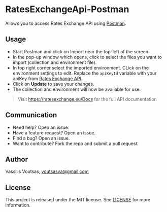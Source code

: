 # RatesExchangeApi-Postman
Allows you to access Rates Exchange API using [Postman](https://www.getpostman.com/).

## Usage
- Start Postman and click on Import near the top-left of the screen.
- In the pop-up window which opens, click to select the files you want to import (collection and environment file). 
- In top right corner select the imported environment. CLick on the environment settings to edit. Replace the `apiKeyId` variable with your apiKey from [Rates Exchange API](https://ratesexchange.eu/).
- Click on **Update** to save your changes.
- The collection and environment will now be available for use.

> Visit https://ratesexchange.eu/Docs for the full API documentation

## Communication

- Need help? Open an issue.
- Have a feature request? Open an issue.
- Find a bug? Open an issue.
- Want to contribute? Fork the repo and submit a pull request.

## Author

Vassilis Voutsas, voutsasva@gmail.com

## License

This project is released under the MIT license. See [LICENSE](https://github.com/voutsasva/RatesExchangeApi-Postman/blob/master/LICENSE) for more information.
